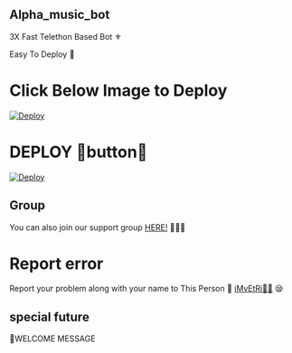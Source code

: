## Alpha_music_bot
3X Fast Telethon Based Bot ⚜


Easy To Deploy 🤗

# Click Below Image to Deploy
[![Deploy](https://telegra.ph/file/2354de010ee76ca701a97.jpg)](https://heroku.com/deploy?template=https://github.com/Lallu-lallus/Alpha_music-bot)
# DEPLOY 🔘button🔘
[![Deploy](https://www.herokucdn.com/deploy/button.svg)](https://heroku.com/deploy?template=https://github.com/Lallu-lallus/Alpha_music-bot)

## Group
You can also join our support group [HERE!](=https://t.me/tg_bots_disccurssions) 👨🏻‍💻

# Report error
Report your problem along with your name to This Person 📲 [iMvEtRi🧑‍💻](https://t.me/Pro_editor_tg) 😪


## special future 
🔘WELCOME MESSAGE


